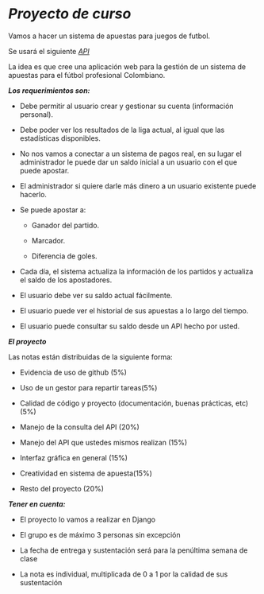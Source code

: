 # **_Proyecto de curso_**

Vamos a hacer un sistema de apuestas para juegos de futbol.

Se usará el siguiente _[API](https://www.apifootball.com/)_

La idea es que cree una aplicación web para la gestión de un sistema de apuestas para el fútbol
profesional Colombiano. 

**_Los requerimientos son:_**

* Debe permitir al usuario crear y gestionar su cuenta (información personal).

* Debe poder ver los resultados de la liga actual, al igual que las estadísticas disponibles.

* No nos vamos a conectar a un sistema de pagos real, en su lugar el administrador le puede dar
un saldo inicial a un usuario con el que puede apostar.

* El administrador si quiere darle más dinero a un usuario existente puede hacerlo.

* Se puede apostar a:

    * Ganador del partido.
    
    * Marcador.
    
    * Diferencia de goles.
    
* Cada día, el sistema actualiza la información de los partidos y actualiza el saldo de los
apostadores.

* El usuario debe ver su saldo actual fácilmente.

* El usuario puede ver el historial de sus apuestas a lo largo del tiempo.

* El usuario puede consultar su saldo desde un API hecho por usted.

**_El proyecto_**

Las notas están distribuidas de la siguiente forma:

* Evidencia de uso de github (5%)

* Uso de un gestor para repartir tareas(5%)

* Calidad de código y proyecto (documentación, buenas prácticas, etc) (5%)

* Manejo de la consulta del API (20%)

* Manejo del API que ustedes mismos realizan (15%)

* Interfaz gráfica en general (15%)

* Creatividad en sistema de apuesta(15%)

* Resto del proyecto (20%)

**_Tener en cuenta:_**

* El proyecto lo vamos a realizar en Django

* El grupo es de máximo 3 personas sin excepción

* La fecha de entrega y sustentación será para la penúltima semana de clase

* La nota es individual, multiplicada de 0 a 1 por la calidad de sus sustentación